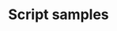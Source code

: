 ---
title: "Script samples"
description: "Find scenarios and scripts here using tools such as PnP PowerShell, CLI for Microsoft 365, SPO Management Shell, Graph PowerShell SDK and more."
image: "images/samples-background-script-samples.webp"
externalLink: "https://aka.ms/script-samples"
---